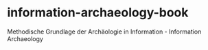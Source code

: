 # information-archaeology-book
Methodische Grundlage der Archäologie in Information - Information Archaeology
